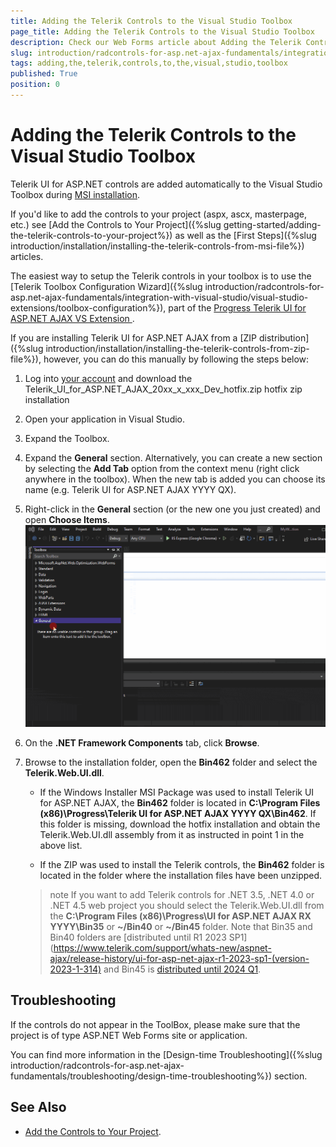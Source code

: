 ```yaml
---
title: Adding the Telerik Controls to the Visual Studio Toolbox
page_title: Adding the Telerik Controls to the Visual Studio Toolbox
description: Check our Web Forms article about Adding the Telerik Controls to the Visual Studio Toolbox.
slug: introduction/radcontrols-for-asp.net-ajax-fundamentals/integration-with-visual-studio/adding-the-telerik-controls-to-the-visual-studio-toolbox
tags: adding,the,telerik,controls,to,the,visual,studio,toolbox
published: True
position: 0
---
```


# Adding the Telerik Controls to the Visual Studio Toolbox

Telerik UI for ASP.NET controls are added automatically to the Visual Studio Toolbox during [MSI installation](slug://introduction/installation/installing-the-telerik-controls-from-msi-file). 

If you'd like to add the controls to your project (aspx, ascx, masterpage, etc.) see [Add the Controls to Your Project]({%slug getting-started/adding-the-telerik-controls-to-your-project%}) as well as the [First Steps]({%slug introduction/installation/installing-the-telerik-controls-from-msi-file%}) articles.

The easiest way to setup the Telerik controls in your toolbox is to use the [Telerik Toolbox Configuration Wizard]({%slug introduction/radcontrols-for-asp.net-ajax-fundamentals/integration-with-visual-studio/visual-studio-extensions/toolbox-configuration%}), part of the [Progress Telerik UI for ASP.NET AJAX VS Extension
](https://marketplace.visualstudio.com/items?itemName=TelerikInc.TelerikASPNETAJAXVSExtensions).

If you are installing Telerik UI for ASP.NET AJAX from a [ZIP distribution]({%slug introduction/installation/installing-the-telerik-controls-from-zip-file%}), however, you can do this manually by following the steps below:

1. Log into [your account](https://www.telerik.com/account/product-download?product=RCAJAX) and download the Telerik_UI_for_ASP.NET_AJAX_20xx_x_xxx_Dev_hotfix.zip hotfix zip installation

1. Open your application in Visual Studio.

1. Expand the Toolbox.

1. Expand the **General** section. Alternatively, you can create a new section by selecting the **Add Tab** option from the context menu (right click anywhere in the toolbox). When the new tab is added you can choose its name (e.g. Telerik UI for ASP.NET AJAX YYYY QX).

1. Right-click in the **General** section (or the new one you just created) and open **Choose Items**.
![Choose Items in Visual Studio Toolbox](images/manual_add_telerik_controls_to_VS_toolbox.gif)

1. On the **.NET Framework Components** tab, click **Browse**.

1. Browse to the installation folder, open the **Bin462** folder and select the **Telerik.Web.UI.dll**.

	* If the Windows Installer MSI Package was used to install Telerik UI for ASP.NET AJAX, the **Bin462**	folder is located in **C:\Program Files (x86)\Progress\Telerik UI for ASP.NET AJAX YYYY QX\Bin462**. If this folder is missing, download the hotfix installation and obtain the Telerik.Web.UI.dll assembly from it as instructed in point 1 in the above list.

	* If the ZIP was used to install the Telerik controls, the **Bin462** folder is located in the folder where the installation files have been unzipped.

	>note If you want to add Telerik controls for .NET 3.5, .NET 4.0 or .NET 4.5 web project you should select the Telerik.Web.UI.dll from the **C:\Program Files (x86)\Progress\UI for ASP.NET AJAX RX YYYY\Bin35** or **~/Bin40** or **~/Bin45** folder. Note that Bin35 and Bin40 folders are [distributed until R1 2023 SP1](https://www.telerik.com/support/whats-new/aspnet-ajax/release-history/ui-for-asp-net-ajax-r1-2023-sp1-(version-2023-1-314) and Bin45 is [distributed until 2024 Q1](https://www.telerik.com/support/whats-new/aspnet-ajax/release-history/ui-for-asp-net-ajax-2024-q1-(version-2024-1-131)).

## Troubleshooting

If the controls do not appear in the ToolBox, please make sure that the project is of type ASP.NET Web Forms site or application.

You can find more information in the [Design-time Troubleshooting]({%slug introduction/radcontrols-for-asp.net-ajax-fundamentals/troubleshooting/design-time-troubleshooting%}) section.

## See Also
 * [Add the Controls to Your Project](https://docs.telerik.com/devtools/aspnet-ajax/getting-started/adding-the-telerik-controls-to-your-project).
